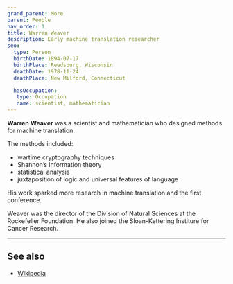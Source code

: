 ```yaml
---
grand_parent: More
parent: People
nav_order: 1
title: Warren Weaver
description: Early machine translation researcher
seo:
  type: Person
  birthDate: 1894-07-17
  birthPlace: Reedsburg, Wisconsin
  deathDate: 1978-11-24
  deathPlace: New Milford, Connecticut

  hasOccupation:
   type: Occupation
   name: scientist, mathematician
---
```


**Warren Weaver** was a scientist and mathematician who designed methods for machine translation.

The methods included:
* wartime cryptography techniques
* Shannon’s information theory
* statistical analysis
* juxtaposition of logic and universal features of language

His work sparked more research in machine translation and the first conference.

Weaver was the director of the Division of Natural Sciences at the Rockefeller Foundation.
He also joined the Sloan-Kettering Institure for Cancer Research.

---

## See also

- [Wikipedia](https://en.wikipedia.org/wiki/Warren_Weaver)
